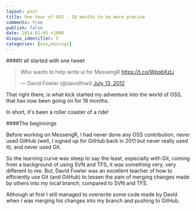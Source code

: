 ---layout: posttitle: One Year of OSS - 18 months to be more precisecomments: truepublish: falsedate: 2014-02-05 +1000disqus_identifier: 5categories: [oss,musings]---####It all started with one tweet<blockquote class="twitter-tweet" lang="en"><p>Who wants to help write ui for MessengR <a href="https://t.co/WpobXzLi">https://t.co/WpobXzLi</a></p>&mdash; David Fowler (@davidfowl) <a href="https://twitter.com/davidfowl/statuses/223606883460714497">July 13, 2012</a></blockquote><script async src="//platform.twitter.com/widgets.js" charset="utf-8"></script>That right there, is what kick started my adventure into the world of OSS, that has now been going on for 18 months.In short, it's been a roller coaster of a ride!####The beginningsBefore working on MessengR, I had never done any OSS contribution, never used GitHub (well, I signed up for GitHub back in 2011 but never really used it), and never used Git.So the learning curve was steep to say the least, especially with Git, coming from a background of using SVN and TFS, it was something very, very different to me. But, David Fowler was an excellent teacher of how to efficiently use Git (and GitHub) to lessen the pain of merging changes made by others into my local branch, compared to SVN and TFS.Although at first I still managed to overwrite some code made by David when I was merging his changes into my branch and pushing to GitHub.####